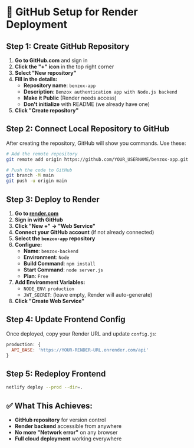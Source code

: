 # 🚀 GitHub Setup for Render Deployment

## Step 1: Create GitHub Repository

1. **Go to GitHub.com** and sign in
2. **Click the "+" icon** in the top right corner
3. **Select "New repository"**
4. **Fill in the details:**
   - **Repository name**: `benzox-app`
   - **Description**: `Benzox authentication app with Node.js backend`
   - **Make it Public** (Render needs access)
   - **Don't initialize** with README (we already have one)
5. **Click "Create repository"**

## Step 2: Connect Local Repository to GitHub

After creating the repository, GitHub will show you commands. Use these:

```bash
# Add the remote repository
git remote add origin https://github.com/YOUR_USERNAME/benzox-app.git

# Push the code to GitHub
git branch -M main
git push -u origin main
```

## Step 3: Deploy to Render

1. **Go to [render.com](https://render.com)**
2. **Sign in with GitHub**
3. **Click "New +" → "Web Service"**
4. **Connect your GitHub account** (if not already connected)
5. **Select the `benzox-app` repository**
6. **Configure:**
   - **Name**: `benzox-backend`
   - **Environment**: `Node`
   - **Build Command**: `npm install`
   - **Start Command**: `node server.js`
   - **Plan**: `Free`
7. **Add Environment Variables:**
   - `NODE_ENV`: `production`
   - `JWT_SECRET`: (leave empty, Render will auto-generate)
8. **Click "Create Web Service"**

## Step 4: Update Frontend Config

Once deployed, copy your Render URL and update `config.js`:

```javascript
production: {
  API_BASE: 'https://YOUR-RENDER-URL.onrender.com/api'
}
```

## Step 5: Redeploy Frontend

```bash
netlify deploy --prod --dir=.
```

## ✅ What This Achieves:
- **GitHub repository** for version control
- **Render backend** accessible from anywhere
- **No more "Network error"** on any browser
- **Full cloud deployment** working everywhere
